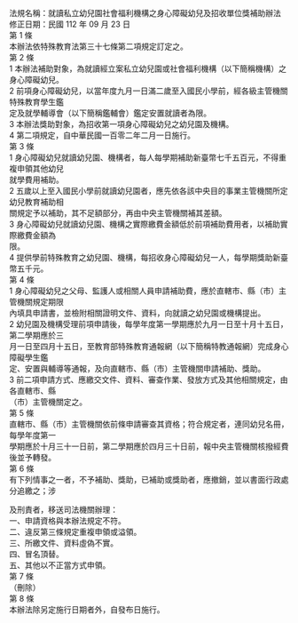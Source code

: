 法規名稱：就讀私立幼兒園社會福利機構之身心障礙幼兒及招收單位獎補助辦法  
修正日期：民國 112 年 09 月 23 日  
第 1 條  
本辦法依特殊教育法第三十七條第二項規定訂定之。  
第 2 條  
1 本辦法補助對象，為就讀經立案私立幼兒園或社會福利機構（以下簡稱機構）之身心障礙幼兒。  
2 前項身心障礙幼兒，以當年度九月一日滿二歲至入國民小學前，經各級主管機關特殊教育學生鑑  
定及就學輔導會（以下簡稱鑑輔會）鑑定安置就讀者為限。  
3 本辦法獎助對象，為招收第一項身心障礙幼兒之幼兒園及機構。  
4 第二項規定，自中華民國一百零二年二月一日施行。  
第 3 條  
1 身心障礙幼兒就讀幼兒園、機構者，每人每學期補助新臺幣七千五百元，不得重複申領其他幼兒  
就學費用補助。  
2 五歲以上至入國民小學前就讀幼兒園者，應先依各該中央目的事業主管機關所定幼兒教育補助相  
關規定予以補助，其不足額部分，再由中央主管機關補其差額。  
3 身心障礙幼兒就讀幼兒園、機構之實際繳費金額低於前項補助費用者，以補助實際繳費金額為  
限。  
4 提供學前特殊教育之幼兒園、機構，每招收身心障礙幼兒一人，每學期獎助新臺幣五千元。  
第 4 條  
1 身心障礙幼兒之父母、監護人或相關人員申請補助費，應於直轄市、縣（市）主管機關規定期限  
內填具申請書，並檢附相關證明文件、資料，向就讀之幼兒園或機構提出。  
2 幼兒園及機構受理前項申請後，每學年度第一學期應於九月一日至十月十五日，第二學期應於三  
月一日至四月十五日，至教育部特殊教育通報網（以下簡稱特教通報網）完成身心障礙學生鑑  
定、安置與輔導等通報，及向直轄市、縣（市）主管機關申請補助、獎助。  
3 前二項申請方式、應繳交文件、資料、審查作業、發放方式及其他相關規定，由各直轄市、縣  
（市）主管機關定之。  
第 5 條  
直轄市、縣（市）主管機關依前條申請審查其資格；符合規定者，連同幼兒名冊，每學年度第一  
學期應於十月三十一日前，第二學期應於四月三十日前，報中央主管機關核撥經費後並予轉發。  
第 6 條  
有下列情事之一者，不予補助、獎助，已補助或獎助者，應撤銷，並以書面行政處分追繳之；涉  


及刑責者，移送司法機關辦理：  
一、申請資格與本辦法規定不符。  
二、違反第三條規定重複申領或溢領。  
三、所繳文件、資料虛偽不實。  
四、冒名頂替。  
五、其他以不正當方式申領。  
第 7 條  
（刪除）  
第 8 條  
本辦法除另定施行日期者外，自發布日施行。  


